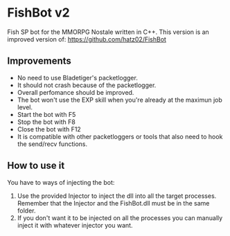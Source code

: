 # FishBot v2
 Fish SP bot for the MMORPG Nostale written in C++. This version is an improved version of: https://github.com/hatz02/FishBot

 ## Improvements
 * No need to use Bladetiger's packetlogger.
 * It should not crash because of the packetlogger.
 * Overall perfomance should be improved.
 * The bot won't use the EXP skill when you're already at the maximun job level.
 * Start the bot with F5
 * Stop the bot with F8
 * Close the bot with F12
 * It is compatible with other packetloggers or tools that also need to hook the send/recv functions.

 ## How to use it
 You have to ways of injecting the bot:
 1. Use the provided Injector to inject the dll into all the target processes. Remember that the Injector and the FishBot.dll must be in the same folder.
 2. If you don't want it to be injected on all the processes you can manually inject it with whatever injector you want.
